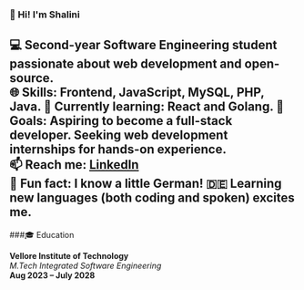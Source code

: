 ### 👋 Hi! I'm Shalini

💻 Second-year Software Engineering student passionate about web development and open-source.  
🌐 **Skills**: Frontend, JavaScript, MySQL, PHP, Java.
🚀 **Currently learning**: React and Golang.
🎯 **Goals**: Aspiring to become a full-stack developer. Seeking web development internships for hands-on experience.  
📫 **Reach me**:  [LinkedIn](www.linkedin.com/in/shalinibalaji)  
🌟 **Fun fact**: I know a little German! 🇩🇪 Learning new languages (both coding and spoken) excites me.
---
###🎓 Education

  **Vellore Institute of Technology**  
  *M.Tech Integrated Software Engineering*  
  **Aug 2023 – July 2028**  


